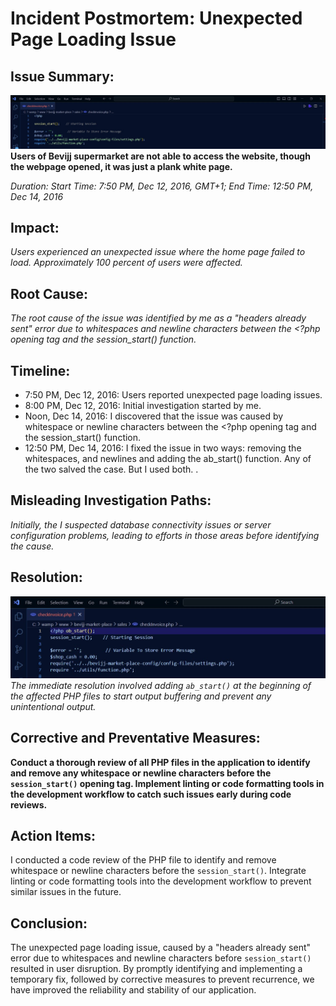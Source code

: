 # Incident Postmortem: Unexpected Page Loading Issue

## Issue Summary:
![alt text](./images/bad-code.jpg)
**Users of Bevijj supermarket are not able to access the website, though the webpage opened, it was just a plank white page.**

*Duration: Start Time: 7:50 PM, Dec 12, 2016, GMT+1; End Time: 12:50 PM, Dec 14, 2016*

## Impact: 
*Users experienced an unexpected issue where the home page failed to load. Approximately 100 percent of users were affected.*

## Root Cause:
*The root cause of the issue was identified by me as a "headers already sent" error due to whitespaces and newline characters between the <?php opening tag and the session_start() function.*

## Timeline:
- 7:50 PM, Dec 12, 2016: Users reported unexpected page loading issues.
- 8:00 PM, Dec 12, 2016: Initial investigation started by me.
- Noon, Dec 14, 2016: I discovered that the issue was caused by whitespace or newline characters between the  <?php opening tag and the session_start() function.
- 12:50 PM, Dec 14, 2016: I fixed the issue in two ways:  removing the whitespaces,  and newlines and adding the ab_start() function. Any of the two salved the case. But I used both.
.

## Misleading Investigation Paths:
*Initially, the I suspected database connectivity issues or server configuration problems, leading to efforts in those areas before identifying the cause.*




## Resolution:
![alt text](./images/bevijj-good-code.jpg)
*The immediate resolution involved adding `ab_start()` at the beginning of the affected PHP files to start output buffering and prevent any unintentional output.*

## Corrective and Preventative Measures:
**Conduct a thorough review of all PHP files in the application to identify and remove any whitespace or newline characters before the `session_start()` opening tag.
Implement linting or code formatting tools in the development workflow to catch such issues early during code reviews.**

## Action Items:
I conducted a code review of the PHP file to identify and remove whitespace or newline characters before the `session_start()`.
Integrate linting or code formatting tools into the development workflow to prevent similar issues in the future.

## Conclusion:
The unexpected page loading issue, caused by a "headers already sent" error due to whitespaces and newline characters before `session_start()` resulted in user disruption. By promptly identifying and implementing a temporary fix, followed by corrective measures to prevent recurrence, we have improved the reliability and stability of our application.
